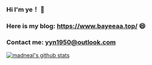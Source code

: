 ### Hi I'm ye！ 👋



### Here is my blog: https://www.bayeeaa.top/   😄



### Contact me: yyn1950@outlook.com



[![madneal's github stats](https://github-readme-stats.vercel.app/api?username=Bayeeaa&show_icons=true&theme=radical)](https://github.com/Bayeeaa)

<!--
**Bayeeaa/Bayeeaa** is a ✨ _special_ ✨ repository because its `README.md` (this file) appears on your GitHub profile.

Here are some ideas to get you started:

- 🔭 I’m currently working on ...
- 🌱 I’m currently learning ...
- 👯 I’m looking to collaborate on ...
- 🤔 I’m looking for help with ...
- 💬 Ask me about ...
- 📫 How to reach me: ...
- 😄 Pronouns: ...
- ⚡ Fun fact: ...
-->
